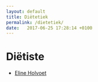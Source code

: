 ```yaml
---
layout: default
title: Diëtetiek
permalink: /dietetiek/
date:   2017-06-25 17:28:14 +0100
---
```



# Diëtiste

<ul>
	<li><a href="{{ site.baseurl }}/dietetiek/eline_holvoet.html">Eline Holvoet</a></li>
</ul>

